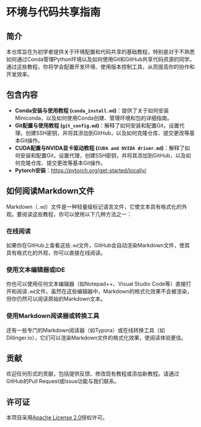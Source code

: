 # 环境与代码共享指南

## 简介

本仓库旨在为初学者提供关于环境配置和代码共享的基础教程，特别是对于不熟悉如何通过Conda管理Python环境以及如何使用Git和GitHub共享代码资源的同学。通过这些教程，你将学会配置开发环境、使用版本控制工具，从而提高你的协作和开发效率。

## 包含内容

- **Conda安装与使用教程 (`conda_install.md`)**：提供了关于如何安装Miniconda，以及如何使用Conda创建、管理环境和包的详细指南。
- **Git配置与使用教程 (`git_config.md`)**：解释了如何安装和配置Git，设置代理，创建SSH密钥，并将其添加到GitHub，以及如何克隆仓库、提交更改等基本Git操作。
- **CUDA配置与NVIDA显卡驱动教程 (`CUDA and NVIDA driver.md`)**：解释了如何安装和配置Git，设置代理，创建SSH密钥，并将其添加到GitHub，以及如何克隆仓库、提交更改等基本Git操作。
- **Pytorch安装**：https://pytorch.org/get-started/locally/
  
## 如何阅读Markdown文件

Markdown（`.md`）文件是一种轻量级标记语言文件，它使文本具有格式化的外观。要阅读这些教程，你可以使用以下几种方法之一：

### 在线阅读

如果你在GitHub上查看这些`.md`文件，GitHub会自动渲染Markdown文件，使其具有格式化的外观，你可以直接在线阅读。

### 使用文本编辑器或IDE

你也可以使用任何文本编辑器（如Notepad++、Visual Studio Code等）直接打开和阅读`.md`文件。虽然在这些编辑器中，Markdown的格式化效果不会被渲染，但你仍然可以阅读原始的Markdown文本。

### 使用Markdown阅读器或转换工具

还有一些专门的Markdown阅读器（如Typora）或在线转换工具（如Dillinger.io），它们可以渲染Markdown文件的格式化效果，使阅读体验更佳。

## 贡献

欢迎任何形式的贡献，包括提供反馈、修改现有教程或添加新教程。请通过GitHub的Pull Request或Issue功能与我们联系。

## 许可证

本项目采用[Apache License 2.0](http://www.apache.org/licenses/LICENSE-2.0)授权许可。



